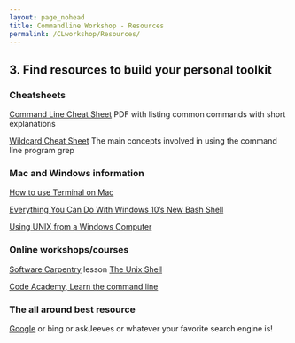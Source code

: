 ```yaml
---
layout: page_nohead
title: Commandline Workshop - Resources
permalink: /CLworkshop/Resources/
---
```


## __3. Find resources to build your personal toolkit__

### Cheatsheets

[Command Line Cheat Sheet](https://www.git-tower.com/blog/command-line-cheat-sheet/) PDF with listing common commands with short explanations

[Wildcard Cheat Sheet](https://ryanstutorials.net/linuxtutorial/cheatsheetgrep.php) The main concepts involved in using the command line program grep

### Mac and Windows information

[How to use Terminal on Mac](https://www.macworld.co.uk/how-to/mac-software/how-use-terminal-on-mac-3608274/)

[Everything You Can Do With Windows 10’s New Bash Shell](https://www.howtogeek.com/265900/everything-you-can-do-with-windows-10s-new-bash-shell/)

[Using UNIX from a Windows Computer](http://faculty.smu.edu/reynolds/unixtut/windows.html)

### Online workshops/courses

[Software Carpentry](https://software-carpentry.org/) lesson [The Unix Shell](http://swcarpentry.github.io/shell-novice/)

[Code Academy, Learn the command line](https://www.codecademy.com/learn/learn-the-command-line)

### The all around best resource

[Google](google.com) or bing or askJeeves or whatever your favorite search engine is!

